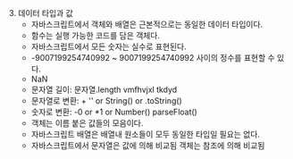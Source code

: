 3. 데이터 타입과 값
   - 자바스크립트에서 객체와 배열은 근본적으로는 동일한 데이터 타입이다.
   - 함수는 실행 가능한 코드를 담은 객체다.
   - 자바스크립트에서 모든 숫자는 실수로 표현된다.
   - -9007199254740992 ~ 9007199254740992 사이의 정수를 표현할 수 있다.
   -  NaN
   - 문자열 길이:  문자열.length vmfhvjxl tkdyd
   - 문자열로 변환:  + ''  or  String()   or  .toString()
   - 숫자로 변환:  -0  or  *1    or  Number()   parseFloat()
   - 객체는 이름 붙은 값들의 모음이다.
   - 자바스크립트 배열은 배열내 원소들이 모두 동일한 타입일 필요는 없다.
   - 자바스크립트에서 문자열은 값에 의해 비교됨  객체는 참조에 의해 비교됨

